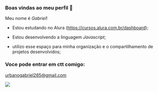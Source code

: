 ### Boas vindas ao meu perfil 🥇

Meu nome é _Gabriel_!

- Estou estudando no Alura (https://cursos.alura.com.br/dashboard);

- Estou desenvolvendo a linguagem  _Javascript_;

- utilizo esse espaço para minha organização e o compartilhamento de projetos desenvolvidos;

### Voce pode entrar em ctt comigo:
urbanogabriel265@gmail.com


![](https://media1.tenor.com/m/xajUr6OCTGMAAAAC/all-might-one-for-all.gif)
